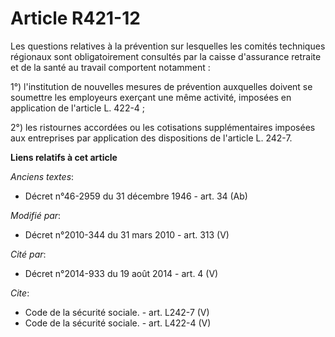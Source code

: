 # Article R421-12

Les questions relatives à la prévention sur lesquelles les comités techniques régionaux sont obligatoirement consultés par la
caisse d'assurance retraite et de la santé au travail comportent notamment : 

1°) l'institution de nouvelles mesures de prévention auxquelles doivent se soumettre les employeurs exerçant une même
activité, imposées en application de l'article L. 422-4 ; 

2°) les ristournes accordées ou les cotisations supplémentaires imposées aux entreprises par application des dispositions de
l'article L. 242-7.

**Liens relatifs à cet article**

_Anciens textes_:

  - Décret n°46-2959 du 31 décembre 1946 - art. 34 (Ab)

_Modifié par_:

  - Décret n°2010-344 du 31 mars 2010 - art. 313 (V)

_Cité par_:

  - Décret n°2014-933 du 19 août 2014 - art. 4 (V)

_Cite_:

  - Code de la sécurité sociale. - art. L242-7 (V)
  - Code de la sécurité sociale. - art. L422-4 (V)

